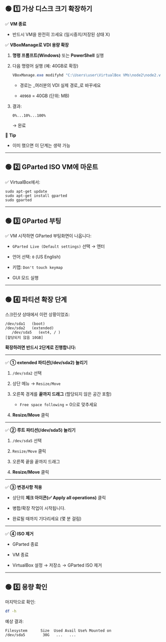 ## 🟢 1️⃣ 가상 디스크 크기 확장하기

✅ **VM 종료**

- 반드시 VM을 완전히 끄세요 (일시중지/저장된 상태 X)
    

✅ **VBoxManage로 VDI 용량 확장**

1. **명령 프롬프트(Windows)** 또는 **PowerShell** 실행
    
2. 다음 명령어 실행 (예: 40GB로 확장)
    
    ```powershell
    VBoxManage.exe modifyhd "C:\Users\user\VirtualBox VMs\node2\node2.vdi" --resize 40960
    ```
    
    - 경로는 _여러분의 VDI 실제 경로_로 바꾸세요
        
    - `40960` = 40GB (단위: MB)
        
3. 결과:
    
    ```
    0%...10%...100%
    ```
    
    → 완료
    

🔹 **Tip**

- 이미 했으면 이 단계는 생략 가능
    

---
## 🟢 2️⃣ GParted ISO VM에 마운트

✅ VirtualBox에서:

```
sudo apt-get update
sudo apt-get install gparted
sudo gparted
```
---

## 🟢 3️⃣ GParted 부팅

✅ VM 시작하면 GParted 부팅화면이 나옵니다:

- `GParted Live (Default settings)` 선택 → 엔터
    
- 언어 선택: `0` (US English)
    
- 키맵: `Don't touch keymap`
    
- GUI 모드 실행
    

---

## 🟢 4️⃣ 파티션 확장 단계

스크린샷 상태에서 이런 상황이었죠:

```
/dev/sda1   (boot)
/dev/sda2   (extended)
   /dev/sda5   (ext4, / )
[할당되지 않음 10GB]
```

**확장하려면 반드시 2단계로 진행합니다:**

---

✅ **① extended 파티션(/dev/sda2) 늘리기**

1. `/dev/sda2` 선택
    
2. 상단 메뉴 → `Resize/Move`
    
3. 오른쪽 경계를 **끝까지 드래그** (할당되지 않은 공간 포함)
    
    - `Free space following` = 0으로 맞추세요
        
4. **Resize/Move** 클릭
    

---

✅ **② 루트 파티션(/dev/sda5) 늘리기**

1. `/dev/sda5` 선택
    
2. `Resize/Move` 클릭
    
3. 오른쪽 끝을 끝까지 드래그
    
4. **Resize/Move** 클릭
    

---

✅ **③ 변경사항 적용**

- 상단의 **체크 아이콘(✅ Apply all operations)** 클릭
    
- 병합/확장 작업이 시작됩니다.
    
- 완료될 때까지 기다리세요 (몇 분 걸림)
    

---

✅ **④ ISO 제거**

- GParted 종료
    
- VM 종료
    
- VirtualBox 설정 → 저장소 → GParted ISO 제거
    

---

## 🟢 5️⃣  용량 확인

마지막으로 확인:

```bash
df -h
```

예상 결과:

```
Filesystem      Size  Used Avail Use% Mounted on
/dev/sda5        30G   ...   ...
```
